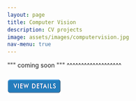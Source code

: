 ```yaml
---
layout: page
title: Computer Vision
description: CV projects 
image: assets/images/computervision.jpg
nav-menu: true
---
```


""" coming soon """
^^^^^^^^^^^^^^^^^^^

###
[![button](https://github.com/CVanchieri/DSPortfolio/blob/gh-pages/assets/images/viewdetails.png?raw=true)](https://cvanchieri.github.io/DSPortfolio/neuralnetwork.html)
